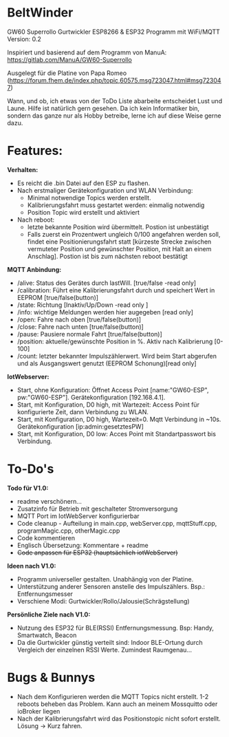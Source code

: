 # BeltWinder
GW60 Superrollo Gurtwickler ESP8266 & ESP32 Programm mit WiFi/MQTT
Version: 0.2

Inspiriert und basierend auf dem Programm von ManuA:
https://gitlab.com/ManuA/GW60-Superrollo

Ausgelegt für die Platine von Papa Romeo (https://forum.fhem.de/index.php/topic,60575.msg723047.html#msg723047)

Wann, und ob, ich etwas von der ToDo Liste abarbeite entscheidet Lust und Laune.
Hilfe ist natürlich gern gesehen. Da ich kein Informatiker bin, sondern das ganze nur als Hobby betreibe, lerne ich auf diese Weise gerne dazu.



# Features:

**Verhalten:**
* Es reicht die .bin Datei auf den ESP zu flashen.
* Nach erstmaliger Gerätekonfiguration und WLAN Verbindung:
    * Minimal notwendige Topics werden erstellt.
    * Kalibrierungsfahrt muss gestartet werden: einmalig notwendig
    * Position Topic wird erstellt und aktiviert
* Nach reboot:
    * letzte bekannte Position wird übermittelt. Postion ist unbestätigt
    * Falls zuerst ein Prozentwert ungleich 0/100 angefahren werden soll, findet eine Positionierungsfahrt statt [kürzeste Strecke zwischen vermuteter Position und gewünschter Position, mit Halt an einem Anschlag]. Postion ist bis zum nächsten reboot bestätigt

**MQTT Anbindung:**
* /alive: Status des Gerätes durch lastWill. [true/false -read only]
* /calibration: Führt eine Kalibrierungsfahrt durch und speichert Wert in EEPROM [true/false(button)]
* /state: Richtung [Inaktiv/Up/Down -read only ]
* /info: wichtige Meldungen werden hier augegeben [read only]
* /open: Fahre nach oben [true/false(button)]
* /close: Fahre nach unten [true/false(button)]
* /pause: Pausiere normale Fahrt [true/false(button)]
* /position: aktuelle/gewünschte Position in %. Aktiv nach Kalibrierung [0-100]
* /count: letzter bekannter Impulszählerwert. Wird beim Start abgerufen und als Ausgangswert genutzt (EEPROM Schonung)[read only]

**IotWebserver:**
* Start, ohne Konfiguration: Öffnet Access Point [name:"GW60-ESP", pw:"GW60-ESP"]. Gerätekonfiguration [192.168.4.1].
* Start, mit Konfiguration, D0 high, mit Wartezeit: Access Point für konfigurierte Zeit, dann Verbindung zu WLAN.
* Start, mit Konfiguration, D0 high, Wartezeit=0. Mqtt Verbindung in ~10s. Gerätekonfiguration [ip:admin:gesetztesPW]
* Start, mit Konfiguration, D0 low: Acces Point mit Standartpasswort bis Verbindung.

# To-Do's
**Todo für V1.0:**
* readme verschönern...
* Zusatzinfo für Betrieb mit geschalteter Stromversorgung
* MQTT Port im IotWebServer konfigurierbar
* Code cleanup - Aufteilung in main.cpp, webServer.cpp, mqttStuff.cpp, programMagic.cpp, otherMagic.cpp
* Code kommentieren
* Englisch Übersetzung: Kommentare + readme
* ~~Code anpassen für ESP32 (hauptsächlich iotWebServer)~~

**Ideen nach V1.0:**
* Programm universeller gestalten. Unabhängig von der Platine.
* Unterstützung anderer Sensoren anstelle des Impulszählers. Bsp.: Entfernungsmesser
* Verschiene Modi: Gurtwickler/Rollo/Jalousie(Schrägstellung)

**Persönliche Ziele nach V1.0:**
* Nutzung des ESP32 für BLE(RSSI) Entfernungsmessung. Bsp: Handy, Smartwatch, Beacon
* Da die Gurtwickler günstig verteilt sind: Indoor BLE-Ortung durch Vergleich der einzelnen RSSI Werte. Zumindest Raumgenau...

# Bugs & Bunnys
* Nach dem Konfigurieren werden die MQTT Topics nicht erstellt. 1-2 reboots beheben das Problem. Kann auch an meinem Mossquitto oder ioBroker liegen
* Nach der Kalibrierungsfahrt wird das Positionstopic nicht sofort erstellt. Lösung -> Kurz fahren.
